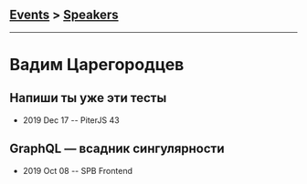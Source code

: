 ## [Events](../README.md) > [Speakers](../speakers.md)
---

# Вадим Царегородцев

## Напиши ты уже эти тесты
- 2019 Dec 17 -- PiterJS 43    
## GraphQL — всадник сингулярности
- 2019 Oct 08 -- SPB Frontend    

